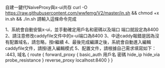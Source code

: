 自建一鍵代NaiveProxy與x-ui共存
curl -O https://raw.githubusercontent.com/wwfemg/V2/master/in.sh && chmod +x in.sh && ./in.sh
請輸入這條命令完成

1、系統會自動安裝x-ui，並手動確定用戶名和密碼以及端口 端口就設定為8400
2、請注意修改caddyfile文件中的x-ui端口為8400
3、中途caddy報錯是因為沒有配置域名，請忽略，按r繼續
4、最後完成編譯之後，系統會自動進入編輯caddyfile文件，請按i進入編輯模式
5、配置文件，請根據自己需求填寫如下：
:443, 域名 {
	  route {
                forward_proxy {
                        basic_auth 用戶名 密碼
                        hide_ip
                        hide_via
                        probe_resistance
                }
	  reverse_proxy localhost:8400
	}
}
